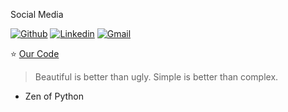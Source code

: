 Social Media

[![Github](https://img.shields.io/badge/-Github-000?style=flat&logo=Github&logoColor=white)](https://github.com/capaolab)
[![Linkedin](https://img.shields.io/badge/-LinkedIn-blue?style=flat&logo=Linkedin&logoColor=white)](https://www.linkedin.com/company/capaolab)
[![Gmail](https://img.shields.io/badge/-Gmail-c14438?style=flat&logo=Gmail&logoColor=white)](mailto:accounts@capaolab.com.br)

:star: [Our Code]()

> Beautiful is better than ugly. Simple is better than complex.
- Zen of Python